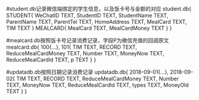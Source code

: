 #student.db记录微信端绑定的学生信息，以及饭卡号与金额的对应
student.db{
	STUDENT{
		WeChatID            TEXT,
		StudentID           TEXT,
		StudentName         TEXT,
		ParentName          TEXT,
		ParentTel           TEXT,
		HomeAddress         TEXT,
		MealCard            TEXT,
		TIM	                TEXT
	}
	MEALCARD{
		MealCard            TEXT,
		MealCardMoney       TEXT
	}
}

#mealcard.db按照饭卡号记录消费记录，字段P为微信充值的回调原文
mealcard.db{
	100{...},
	101{
		TIM	                 TEXT,
		RECORD               TEXT,
		ReduceMealCardMoney  TEXT,
		Number               TEXT,
		MoneyNow             TEXT,
		ReduceMealCardId     TEXT,
		p                    TEXT
	}
}

#updatadb.db按照日期记录消费记录
updatadb.db{
	2018-09-01{...},
	2018-09-02{
		TIM                     TEXT,
		RECORD                  TEXT,
		ReduceMealCardMoney     TEXT,
		Number                  TEXT,
		MoneyNow                TEXT,
		ReduceMealCardId        TEXT,
		types                   TEXT,
		MoneyOld                TEXT
}
}








